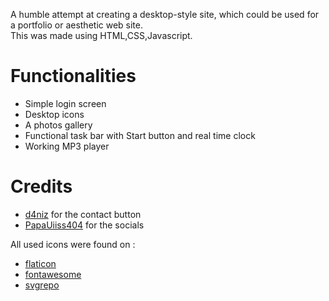 A humble attempt at creating a desktop-style site, which could be used for a portfolio or aesthetic web site.<br/>
This was made using HTML,CSS,Javascript.

# Functionalities 
- Simple login screen
- Desktop icons
- A photos gallery
- Functional task bar with Start button and real time clock
- Working MP3 player


# Credits
- [d4niz](https://uiverse.io/d4niz/good-octopus-19) for the contact button
- [PapaUiiss404](https://uiverse.io/PapaUiiss404/honest-ape-75) for the socials

All used icons were found on :
 - [flaticon](https://www.flaticon.com/authors/freepik)
 - [fontawesome](https://fontawesome.com)
 - [svgrepo](https://www.svgrepo.com)
